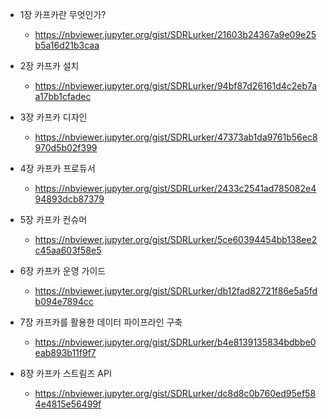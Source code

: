 * 1장 카프카란 무엇인가?
  - https://nbviewer.jupyter.org/gist/SDRLurker/21603b24367a9e09e25b5a16d21b3caa
  
* 2장 카프카 설치
  - https://nbviewer.jupyter.org/gist/SDRLurker/94bf87d26161d4c2eb7aa17bb1cfadec

* 3장 카프카 디자인
  - https://nbviewer.jupyter.org/gist/SDRLurker/47373ab1da9761b56ec8970d5b02f399

* 4장 카프카 프로듀서
  - https://nbviewer.jupyter.org/gist/SDRLurker/2433c2541ad785082e494893dcb87379

* 5장 카프카 컨슈머
  - https://nbviewer.jupyter.org/gist/SDRLurker/5ce60394454bb138ee2c45aa603f58e5
  
* 6장 카프카 운영 가이드
  - https://nbviewer.jupyter.org/gist/SDRLurker/db12fad82721f86e5a5fdb094e7894cc
  
* 7장 카프카를 활용한 데이터 파이프라인 구축
  - https://nbviewer.jupyter.org/gist/SDRLurker/b4e8139135834bdbbe0eab893b11f9f7

* 8장 카프카 스트림즈 API
  - https://nbviewer.jupyter.org/gist/SDRLurker/dc8d8c0b760ed95ef584e4815e56499f
